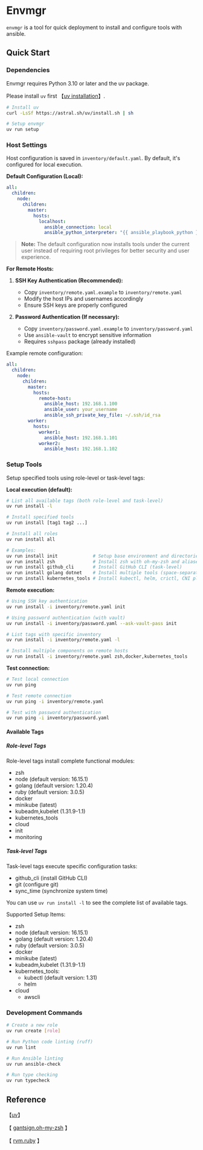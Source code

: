 # Envmgr

`envmgr` is a tool for quick deployment to install and configure tools with ansible.

## Quick Start

### Dependencies

Envmgr requires Python 3.10 or later and the uv package.

Please install `uv` first 【[uv installation](https://docs.astral.sh/uv/getting-started/installation/)】.

```bash
# Install uv
curl -LsSf https://astral.sh/uv/install.sh | sh

# Setup envmgr
uv run setup            
```

### Host Settings

Host configuration is saved in `inventory/default.yaml`. By default, it's configured for local execution.

**Default Configuration (Local):**
```yaml
all:
  children:
    node:
      children:
        master:
          hosts:
            localhost:
              ansible_connection: local
              ansible_python_interpreter: "{{ ansible_playbook_python }}"
```

> **Note:** The default configuration now installs tools under the current user instead of requiring root privileges for better security and user experience.

**For Remote Hosts:**

1. **SSH Key Authentication (Recommended):**
   - Copy `inventory/remote.yaml.example` to `inventory/remote.yaml`
   - Modify the host IPs and usernames accordingly
   - Ensure SSH keys are properly configured

2. **Password Authentication (If necessary):**
   - Copy `inventory/password.yaml.example` to `inventory/password.yaml`
   - Use `ansible-vault` to encrypt sensitive information
   - Requires `sshpass` package (already installed)

Example remote configuration:
```yaml
all:
  children:
    node:
      children:
        master:
          hosts:
            remote-host:
              ansible_host: 192.168.1.100
              ansible_user: your_username
              ansible_ssh_private_key_file: ~/.ssh/id_rsa
        worker:
          hosts:
            worker1:
              ansible_host: 192.168.1.101
            worker2:
              ansible_host: 192.168.1.102
```

### Setup Tools

Setup specified tools using role-level or task-level tags:

**Local execution (default):**
```bash
# List all available tags (both role-level and task-level)
uv run install -l

# Install specified tools
uv run install [tag1 tag2 ...] 

# Install all roles
uv run install all    

# Examples:
uv run install init             # Setup base environment and directories
uv run install zsh              # Install zsh with oh-my-zsh and aliases
uv run install github_cli       # Install GitHub CLI (task-level)
uv run install golang dotnet    # Install multiple tools (space-separated)
uv run install kubernetes_tools # Install kubectl, helm, crictl, CNI plugins
```

**Remote execution:**
```bash
# Using SSH key authentication
uv run install -i inventory/remote.yaml init

# Using password authentication (with vault)
uv run install -i inventory/password.yaml --ask-vault-pass init

# List tags with specific inventory
uv run install -i inventory/remote.yaml -l

# Install multiple components on remote hosts
uv run install -i inventory/remote.yaml zsh,docker,kubernetes_tools
```

**Test connection:**
```bash
# Test local connection
uv run ping

# Test remote connection
uv run ping -i inventory/remote.yaml

# Test with password authentication
uv run ping -i inventory/password.yaml
```

#### Available Tags

##### Role-level Tags
Role-level tags install complete functional modules:
- zsh
- node   (default version: 16.15.1)
- golang (default version: 1.20.4)
- ruby   (default version: 3.0.5)
- docker
- minikube (latest)
- kubeadm,kubelet (1.31.9-1.1)
- kubernetes_tools
- cloud
- init
- monitoring

##### Task-level Tags
Task-level tags execute specific configuration tasks:
- github_cli (install GitHub CLI)
- git (configure git)
- sync_time (synchronize system time)

You can use `uv run install -l` to see the complete list of available tags.

Supported Setup Items:

- zsh
- node   (default version: 16.15.1)
- golang (default version: 1.20.4)
- ruby   (default version: 3.0.5)
- docker
- minikube (latest)
- kubeadm,kubelet (1.31.9-1.1)
- kubernetes_tools:
  - kubectl (default version: 1.31)
  - helm
- cloud
  - awscli

### Development Commands

```bash
# Create a new role
uv run create [role]

# Run Python code linting (ruff)
uv run lint

# Run Ansible linting
uv run ansible-check

# Run type checking
uv run typecheck
```

## Reference

【[uv](https://docs.astral.sh/uv/)】

【 [gantsign.oh-my-zsh](https://github.com/gantsign/ansible-role-oh-my-zsh) 】

【 [rvm.ruby](https://github.com/rvm/rvm1-ansible) 】
